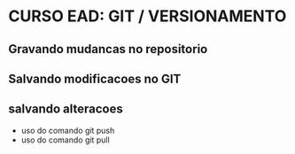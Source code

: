 # CURSO EAD: GIT / VERSIONAMENTO
## Gravando mudancas no repositorio
## Salvando modificacoes no GIT

## salvando alteracoes
* uso do comando git push
* uso do comando git pull
